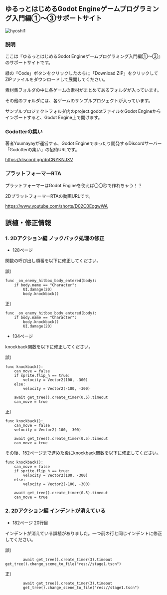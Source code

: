 ## ゆるっとはじめるGodot Engineゲームプログラミング入門編①～③サポートサイト

![hyoshi1](https://github.com/Yuumayay/YuumayayGodotBook1/assets/3530659/b9804073-3a47-4e64-9179-479f3696c5c7)

### 説明

ここは『ゆるっとはじめるGodot Engineゲームプログラミング入門編①～③』のサポートサイトです。

緑の「Code」ボタンをクリックしたのちに「Download ZIP」をクリックしてZIPファイルをダウンロードして展開してください。

素材集フォルダの中に各ゲームの素材がまとめてあるフォルダが入っています。

その他のフォルダには、各ゲームのサンプルプロジェクトが入っています。

サンプルプロジェクトフォルダ内のproject.godotファイルをGodot Engineからインポートすると、Godot Engine上で開けます。

### Godotterの集い

著者Yuumayayが運営する、Godot Engineでまったり開発するDiscordサーバー「Godotterの集い」の招待URLです。

https://discord.gg/dpCNYKNJXV

### プラットフォーマーRTA

プラットフォーマーはGodot Engineを使えば〇〇秒で作れちゃう！？

2DプラットフォーマーRTAの動画URLです。

https://www.youtube.com/shorts/D02C0EogwWA


## 誤植・修正情報

### 1. 2Dアクション編 ノックバック処理の修正
- 128ページ

関数の呼び出し順番を以下に修正してください。

誤）
```GDScript
func _on_enemy_hitbox_body_entered(body):
    if body.name == "Character":
        UI.damage(20)
        body.knockback()
```

正）
```GDScript
func _on_enemy_hitbox_body_entered(body):
    if body.name == "Character":
        body.knockback()
        UI.damage(20)
```

- 134ページ

knockback関数を以下に修正してください。

誤）
```GDScript
func knockback():
	can_move = false
	if sprite.flip_h == true:
		velocity = Vector2(100, -300)
	else:
		velocity = Vector2(-100, -300)

	await get_tree().create_timer(0.5).timeout
	can_move = true
```

正）
```GDScript
func knockback():
	can_move = false
	velocity = Vector2(-100, -300)

	await get_tree().create_timer(0.5).timeout
	can_move = true
```

その後、152ページまで進めた後にknockback関数を以下に修正してください。
```GDScript
func knockback():
	can_move = false
	if sprite.flip_h == true:
		velocity = Vector2(100, -300)
	else:
		velocity = Vector2(-100, -300)

	await get_tree().create_timer(0.5).timeout
	can_move = true
```

### 2. 2Dアクション編 インデントが消えている
- 182ページ 20行目

インデントが消えている誤植がありました。一つ前の行と同じインデントに修正してください。

誤）
```GDScript
		await get_tree().create_timer(3).timeout
get_tree().change_scene_to_file("res://stage1.tscn")
```

正）
```GDScript
		await get_tree().create_timer(3).timeout
		get_tree().change_scene_to_file("res://stage1.tscn")
```
